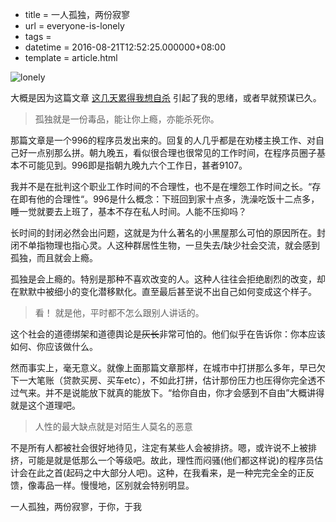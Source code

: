  - title = 一人孤独，两份寂寥
 - url = everyone-is-lonely
 - tags = 
 - datetime = 2016-08-21T12:52:25.000000+08:00
 - template = article.html

![lonely][1]

大概是因为这篇文章 [这几天累得我想自杀](https://www.v2ex.com/t/300576) 引起了我的思绪，或者早就预谋已久。 


> 孤独就是一份毒品，能让你上瘾，亦能杀死你。

那篇文章是一个996的程序员发出来的。回复的人几乎都是在劝楼主换工作、对自己好一点别那么拼。朝九晚五，看似很合理也很常见的工作时间，在程序员圈子基本不可能见到。996即是指朝九晚九六个工作日，甚者9107。


<!--more-->


我并不是在批判这个职业工作时间的不合理性，也不是在埋怨工作时间之长。“存在即有他的合理性“。996是什么概念：下班回到家十点多，洗澡吃饭十二点多，睡一觉就要去上班了，基本不存在私人时间。人能不压抑吗？

长时间的封闭必然会出问题，这就是为什么著名的小黑屋那么可怕的原因所在。封闭不单指物理也指心灵。人这种群居性生物，一旦失去/缺少社会交流，就会感到孤独，而且就会上瘾。

孤独是会上瘾的。特别是那种不喜欢改变的人。这种人往往会拒绝剧烈的改变，却在默默中被细小的变化潜移默化。直至最后甚至说不出自己如何变成这个样子。



> 看！ 就是他，平时都不怎么跟别人讲话的。

这个社会的道德绑架和道德舆论是~~灰长~~非常可怕的。他们似乎在告诉你：你本应该如何、你应该做什么。

然而事实上，毫无意义。就像上面那篇文章那样，在城市中打拼那么多年，早已欠下一大笔账（贷款买房、买车etc），不如此打拼，估计那份压力也压得你完全透不过气来。并不是说能放下就真的能放下。“给你自由，你才会感到不自由”大概讲得就是这个道理吧。



> 人性的最大缺点就是对陌生人莫名的恶意

不是所有人都被社会很好地待见，注定有某些人会被排挤。嗯，或许说不上被排挤，可能是就是低那么一个等级吧。故此，理性而闷骚(他们都这样说)的程序员估计会在此之首(起码之中大部分人吧)。这种，在我看来，是一种完完全全的正反馈，像毒品一样。慢慢地，区别就会特别明显。



一人孤独，两份寂寥，于你，于我


  [1]: https://ooo.0o0.ooo/2017/06/10/593b528c74fe5.jpg